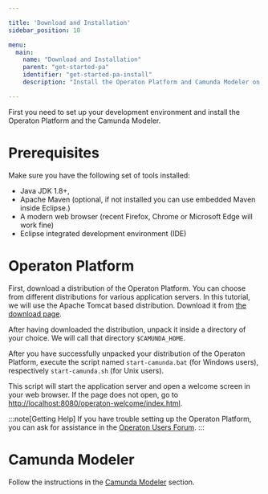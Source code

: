 ```yaml
---

title: 'Download and Installation'
sidebar_position: 10

menu:
  main:
    name: "Download and Installation"
    parent: "get-started-pa"
    identifier: "get-started-pa-install"
    description: "Install the Operaton Platform and Camunda Modeler on your machine."

---
```


First you need to set up your development environment and install the Operaton Platform and the Camunda Modeler.


# Prerequisites

Make sure you have the following set of tools installed:

* Java JDK 1.8+,
* Apache Maven (optional, if not installed you can use embedded Maven inside Eclipse.)
* A modern web browser (recent Firefox, Chrome or Microsoft Edge will work fine)
* Eclipse integrated development environment (IDE)


# Operaton Platform

First, download a distribution of the Operaton Platform. You can choose from different distributions for various application servers. In this tutorial, we will use the Apache Tomcat based distribution. Download it from [the download page](https://camunda.com/download#download-other-menu).

After having downloaded the distribution, unpack it inside a directory of your choice. We will call that directory `$CAMUNDA_HOME`.

After you have successfully unpacked your distribution of the Operaton Platform, execute the script named `start-camunda.bat` (for Windows users), respectively `start-camunda.sh` (for Unix users).

This script will start the application server and open a welcome screen in your web browser. If the page does not open, go to [http://localhost:8080/operaton-welcome/index.html](http://localhost:8080/operaton-welcome/index.html).

:::note[Getting Help]
If you have trouble setting up the Operaton Platform, you can ask for assistance in the [Operaton Users Forum](https://forum.operaton.org/).
:::


# Camunda Modeler

Follow the instructions in the [Camunda Modeler](/manual/latest/installation/camunda-modeler) section.
